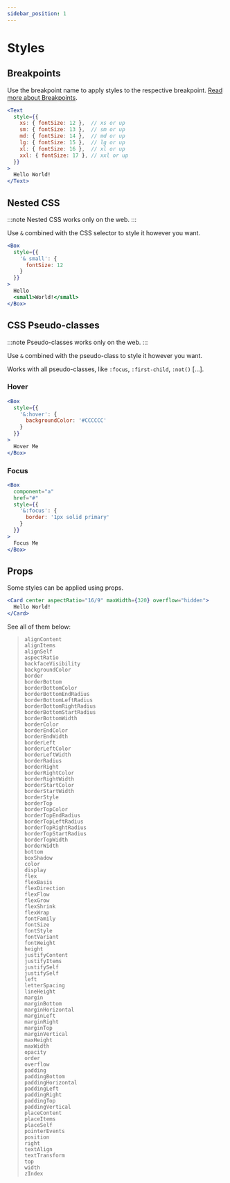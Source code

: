 ```yaml
---
sidebar_position: 1
---
```


# Styles

## Breakpoints

Use the breakpoint name to apply styles to the respective breakpoint. [Read more about Breakpoints](/docs/layout/breakpoints).

```jsx live
<Text
  style={{
    xs: { fontSize: 12 },  // xs or up
    sm: { fontSize: 13 },  // sm or up
    md: { fontSize: 14 },  // md or up
    lg: { fontSize: 15 },  // lg or up
    xl: { fontSize: 16 },  // xl or up
    xxl: { fontSize: 17 }, // xxl or up
  }}
>
  Hello World!
</Text>
```

## Nested CSS

:::note
Nested CSS works only on the web.
:::

Use `&` combined with the CSS selector to style it however you want.

```jsx live
<Box
  style={{
    '& small': {
      fontSize: 12
    }
  }}
>
  Hello
  <small>World!</small>
</Box>
```

## CSS Pseudo-classes

:::note
Pseudo-classes works only on the web.
:::

Use `&` combined with the pseudo-class to style it however you want.

Works with all pseudo-classes, like `:focus`, `:first-child`, `:not()` [...].

### Hover

```jsx live
<Box
  style={{
    '&:hover': {
      backgroundColor: '#CCCCCC'
    }
  }}
>
  Hover Me
</Box>
```

### Focus

```jsx live
<Box
  component="a"
  href="#"
  style={{
    '&:focus': {
      border: '1px solid primary'
    }
  }}
>
  Focus Me
</Box>
```

## Props

Some styles can be applied using props.

```jsx live
<Card center aspectRatio="16/9" maxWidth={320} overflow="hidden">
  Hello World!
</Card>
```

See all of them below:
> `alignContent`<br/>
`alignItems`<br/>
`alignSelf`<br/>
`aspectRatio`<br/>
`backfaceVisibility`<br/>
`backgroundColor`<br/>
`border`<br/>
`borderBottom`<br/>
`borderBottomColor`<br/>
`borderBottomEndRadius`<br/>
`borderBottomLeftRadius`<br/>
`borderBottomRightRadius`<br/>
`borderBottomStartRadius`<br/>
`borderBottomWidth`<br/>
`borderColor`<br/>
`borderEndColor`<br/>
`borderEndWidth`<br/>
`borderLeft`<br/>
`borderLeftColor`<br/>
`borderLeftWidth`<br/>
`borderRadius`<br/>
`borderRight`<br/>
`borderRightColor`<br/>
`borderRightWidth`<br/>
`borderStartColor`<br/>
`borderStartWidth`<br/>
`borderStyle`<br/>
`borderTop`<br/>
`borderTopColor`<br/>
`borderTopEndRadius`<br/>
`borderTopLeftRadius`<br/>
`borderTopRightRadius`<br/>
`borderTopStartRadius`<br/>
`borderTopWidth`<br/>
`borderWidth`<br/>
`bottom`<br/>
`boxShadow`<br/>
`color`<br/>
`display`<br/>
`flex`<br/>
`flexBasis`<br/>
`flexDirection`<br/>
`flexFlow`<br/>
`flexGrow`<br/>
`flexShrink`<br/>
`flexWrap`<br/>
`fontFamily`<br/>
`fontSize`<br/>
`fontStyle`<br/>
`fontVariant`<br/>
`fontWeight`<br/>
`height`<br/>
`justifyContent`<br/>
`justifyItems`<br/>
`justifySelf`<br/>
`justifySelf`<br/>
`left`<br/>
`letterSpacing`<br/>
`lineHeight`<br/>
`margin`<br/>
`marginBottom`<br/>
`marginHorizontal`<br/>
`marginLeft`<br/>
`marginRight`<br/>
`marginTop`<br/>
`marginVertical`<br/>
`maxHeight`<br/>
`maxWidth`<br/>
`opacity`<br/>
`order`<br/>
`overflow`<br/>
`padding`<br/>
`paddingBottom`<br/>
`paddingHorizontal`<br/>
`paddingLeft`<br/>
`paddingRight`<br/>
`paddingTop`<br/>
`paddingVertical`<br/>
`placeContent`<br/>
`placeItems`<br/>
`placeSelf`<br/>
`pointerEvents`<br/>
`position`<br/>
`right`<br/>
`textAlign`<br/>
`textTransform`<br/>
`top`<br/>
`width`<br/>
`zIndex`<br/>
